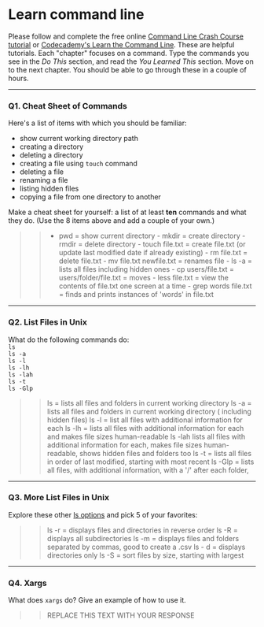 # Learn command line

Please follow and complete the free online [Command Line Crash Course
tutorial](https://web.archive.org/web/20160708171659/http://cli.learncodethehardway.org/book/) or [Codecademy's Learn the Command Line](https://www.codecademy.com/learn/learn-the-command-line). These are helpful tutorials. Each "chapter" focuses on a command. Type the commands you see in the _Do This_ section, and read the _You Learned This_ section. Move on to the next chapter. You should be able to go through these in a couple of hours.

---

### Q1.  Cheat Sheet of Commands  

Here's a list of items with which you should be familiar:  
* show current working directory path
* creating a directory
* deleting a directory
* creating a file using `touch` command
* deleting a file
* renaming a file
* listing hidden files
* copying a file from one directory to another

Make a cheat sheet for yourself: a list of at least **ten** commands and what they do.  (Use the 8 items above and add a couple of your own.)  

> > - pwd = show current directory
	- mkdir = create directory
	- rmdir = delete directory
	- touch file.txt = create file.txt (or update last modified date if 	already existing)
	- rm file.txt = delete file.txt
	- mv file.txt newfile.txt = renames file 
	- ls -a = lists all files including hidden ones
	- cp users/file.txt = users/folder/file.txt = moves 
	- less file.txt = view the contents of file.txt one screen at a time
	- grep words file.txt = finds and prints instances of 'words' in 		file.txt


---

### Q2.  List Files in Unix   

What do the following commands do:  
`ls`  
`ls -a`  
`ls -l`  
`ls -lh`  
`ls -lah`  
`ls -t`  
`ls -Glp`  

> > ls = lists all files and folders in current working directory
	ls -a = lists all files and folders in current working directory (		including hidden files)
	ls -l = list all files with additional information for each
	ls -lh = lists all files with additional information for each and 		makes file sizes human-readable
	ls -lah lists all files with additional information for each, makes 	file sizes human-readable, shows hidden files and folders too
	ls -t = lists all files in order of last modified, starting with most 	  recent
	ls -Glp = lists all files, with additional information, with a '/' after each folder, 

---

### Q3.  More List Files in Unix  

Explore these other [ls options](http://www.techonthenet.com/unix/basic/ls.php) and pick 5 of your favorites:

> > ls -r = displays files and directories in reverse order
	ls -R = displays all subdirectories
	ls -m = displays files and folders separated by commas, good to 			create a .csv 
	ls - d = displays directories only
	ls  -S = sort files by size, starting with largest

---

### Q4.  Xargs   

What does `xargs` do? Give an example of how to use it.

> > REPLACE THIS TEXT WITH YOUR RESPONSE

 


